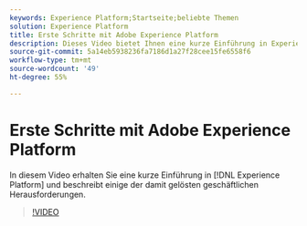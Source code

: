 ```yaml
---
keywords: Experience Platform;Startseite;beliebte Themen
solution: Experience Platform
title: Erste Schritte mit Adobe Experience Platform
description: Dieses Video bietet Ihnen eine kurze Einführung in Experience Platform und beschreibt die geschäftlichen Herausforderungen, die damit gelöst werden können.
source-git-commit: 5a14eb5938236fa7186d1a27f28cee15fe6558f6
workflow-type: tm+mt
source-wordcount: '49'
ht-degree: 55%

---
```



# Erste Schritte mit Adobe Experience Platform

In diesem Video erhalten Sie eine kurze Einführung in [!DNL Experience Platform] und beschreibt einige der damit gelösten geschäftlichen Herausforderungen.

>[!VIDEO](https://video.tv.adobe.com/v/32797?quality=12&learn=on)